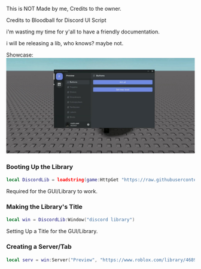 This is NOT Made by me, Credits to the owner.

Credits to Bloodball for Discord UI Script

i'm wasting my time for y'all to have a friendly documentation.

i will be releasing a lib, who knows? maybe not.

Showcase:
![](Showcases/Screenshot_20221124-165259_CapCut.jpg)

### Booting Up the Library

```lua
local DiscordLib = loadstring(game:HttpGet "https://raw.githubusercontent.com/bloodball/-back-ups-for-libs/main/discord")()
```
Required for the GUI/Library to work.

### Making the Library's Title

```lua
local win = DiscordLib:Window("discord library")
```
Setting Up a Title for the GUI/Library.

### Creating a Server/Tab

```lua
local serv = win:Server("Preview", "https://www.roblox.com/library/4689592025/White-Roblox-Icon")
```
